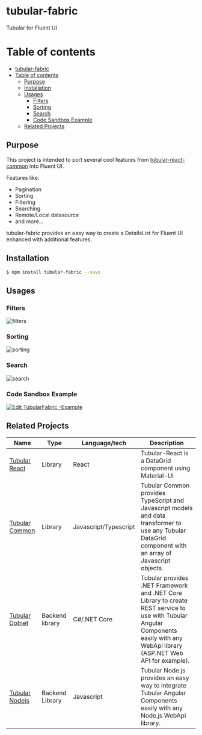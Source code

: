 # tubular-fabric
Tubular for Fluent UI

# Table of contents
- [tubular-fabric](#tubular-fabric)
- [Table of contents](#table-of-contents)
  - [Purpose](#purpose)
  - [Installation](#installation)
  - [Usages](#usages)
    - [Filters](#filters)
    - [Sorting](#sorting)
    - [Search](#search)
    - [Code Sandbox Example](#code-sandbox-example)
  - [Related Projects](#related-projects)

## Purpose
This project is intended to port several cool features from [tubular-react-common](https://github.com/unosquare/tubular-react-common) into Fluent UI.

Features like:
- Pagination
- Sorting
- Filtering
- Searching
- Remote/Local datasource
- and more...

tubular-fabric provides an easy way to create a DetailsList for Fluent UI enhanced with additional features.


## Installation

```sh
$ npm install tubular-fabric --save
```

## Usages

### Filters
![filters](https://user-images.githubusercontent.com/36867256/86026003-84d60a00-b9f4-11ea-8b70-af1f72472cf7.gif)

### Sorting
![sorting](https://user-images.githubusercontent.com/36867256/86026718-66244300-b9f5-11ea-8397-d957ce2d1b02.gif)

### Search
![search](https://user-images.githubusercontent.com/36867256/86026924-aa174800-b9f5-11ea-8e36-14ecb7c38d0f.gif)

### Code Sandbox Example

[![Edit TubularFabric -Example](https://codesandbox.io/static/img/play-codesandbox.svg)](https://codesandbox.io/s/tubularfabric-example-46tkx?fontsize=14&hidenavigation=1&theme=dark)

## Related Projects

| Name                                                                                                 | Type            | Language/tech         | Description                                                                                                                                                                       |
| ---------------------------------------------------------------------------------------------------- | --------------- | --------------------- | --------------------------------------------------------------------------------------------------------------------------------------------------------------------------------- |
| [Tubular React](https://github.com/unosquare/tubular-react)                                          | Library         | React                 | Tubular-React is a DataGrid component using Material-UI                                                                                                                           |
| [Tubular Common](https://github.com/unosquare/tubular-common)                                        | Library         | Javascript/Typescript | Tubular Common provides TypeScript and Javascript models and data transformer to use any Tubular DataGrid component with an array of Javascript objects.                          |
| [Tubular Dotnet](https://github.com/unosquare/tubular-dotnet)                                        | Backend library | C#/.NET Core          | Tubular provides .NET Framework and .NET Core Library to create REST service to use with Tubular Angular Components easily with any WebApi library (ASP.NET Web API for example). |
| [Tubular Nodejs](https://github.com/unosquare/tubular-nodejs)                                        | Backend Library | Javascript            | Tubular Node.js provides an easy way to integrate Tubular Angular Components easily with any Node.js WebApi library.                                                              |
